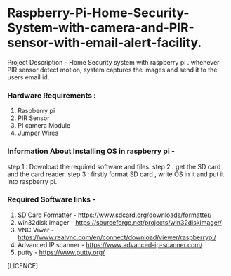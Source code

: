 # Raspberry-Pi-Home-Security-System-with-camera-and-PIR-sensor-with-email-alert-facility.
Project Description - Home Security system with raspberry pi . whenever PIR sensor detect motion,
system captures the images and send it to the users email id.

### Hardware Requirements :
1) Raspberry pi 
2) PIR Sensor 
3) PI camera Module
4) Jumper Wires

### Information About Installing OS in raspberry pi - 
step 1 : Download the required software and files.
step 2 : get the SD card and the card reader.
step 3 : firstly format SD card , write OS in it and put it into raspberry pi.



### Required Software links - 

1) SD Card Formatter - https://www.sdcard.org/downloads/formatter/
2) win32disk imager - https://sourceforge.net/projects/win32diskimager/
3) VNC Viwer - https://www.realvnc.com/en/connect/download/viewer/raspberrypi/
4) Advanced IP scanner - https://www.advanced-ip-scanner.com/
5) putty - https://www.putty.org/


[LICENCE]
